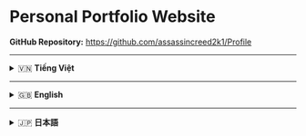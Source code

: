 
# Personal Portfolio Website

**GitHub Repository:** https://github.com/assassincreed2k1/Profile

---


<details>
<summary>🇻🇳 <strong>Tiếng Việt</strong></summary>

### Mục đích dự án
①　Thực hành và nâng cao kỹ năng lập trình web hiện đại, responsive.

②　Xây dựng một website portfolio chuyên nghiệp để giới thiệu kỹ năng, kinh nghiệm và dự án cá nhân.

### Giới thiệu dự án
Personal Portfolio Website là trang web cá nhân do chính tôi phát triển, dùng để giới thiệu bản thân, kỹ năng, kinh nghiệm và các dự án nổi bật. Website hỗ trợ 3 ngôn ngữ (Việt/Anh/Nhật), giao diện hiện đại, hiệu ứng động mượt mà, tối ưu cho mọi thiết bị.

Các tính năng nổi bật gồm: chuyển đổi ngôn ngữ động, hiệu ứng animation, trình bày kỹ năng bằng progress bar, giới thiệu dự án, timeline kinh nghiệm, sở thích, form liên hệ và theme tối.


### Điểm nổi bật
- Đa ngôn ngữ (Việt/Anh/Nhật), chuyển đổi realtime
- Thiết kế hiện đại, responsive, tối ưu mobile
- Hiệu ứng động, trải nghiệm người dùng mượt mà
- Tối ưu tốc độ tải trang, code nhẹ
- <strong>Nhận tin nhắn qua EmailJS</strong>: Form liên hệ sử dụng EmailJS để gửi trực tiếp lời nhắn của bạn tới email cá nhân của tôi mà không cần backend server.
- <strong>Download PDF</strong>: Bạn có thể tải về bản PDF Portfolio cá nhân trực tiếp từ website (nút "Download PDF").

### Công nghệ sử dụng
- HTML5, CSS3, JavaScript (ES6+), Font Awesome, Google Fonts
- CSS Grid, Flexbox, Animation
- VS Code, Git, GitHub

### Quy mô & Vai trò
- 1 người (tự phát triển toàn bộ)
- Thiết kế UI/UX, lập trình frontend, tối ưu responsive, đa ngôn ngữ, tối ưu hiệu suất

### Thời gian phát triển
- 1 tháng

### Chức năng chính
- Giới thiệu bản thân, kỹ năng, dự án, kinh nghiệm, sở thích
- Chuyển đổi ngôn ngữ động
- Giao diện tối hiện đại
- Form liên hệ, liên kết mạng xã hội

### Mở rộng tương lai
- Dashboard quản trị nội dung
- Blog cá nhân
- Trang chi tiết dự án
- Tích hợp Google Analytics, SEO

</details>

---


<details>
<summary>🇬🇧 <strong>English</strong></summary>

### Project Purpose
①　Practice and improve modern web programming and responsive design skills.

②　Build a professional portfolio website to effectively showcase personal skills, experience, and projects.

### Project Description
Personal Portfolio Website is a modern, interactive personal site I developed to present myself, my skills, experience, and featured projects. The site supports 3 languages (Vietnamese/English/Japanese), has a modern UI, smooth animations, and is fully responsive for all devices.

Key features include: dynamic language switching, animation effects, skill progress bars, project showcase, experience timeline, hobbies, contact form, and dark theme.


### Highlights
- Multilingual (VN/EN/JP) with realtime switching
- Modern, responsive, mobile-first design
- Interactive animations and smooth UX
- Optimized for fast loading and lightweight code
- <strong>Contact via EmailJS</strong>: The contact form uses EmailJS to send your message directly to my email without a backend server.
- <strong>Download PDF</strong>: You can download my Portfolio as a PDF directly from the website ("Download PDF" button).

### Technologies Used
- HTML5, CSS3, JavaScript (ES6+), Font Awesome, Google Fonts
- CSS Grid, Flexbox, Animation
- VS Code, Git, GitHub

### Team & Role
- 1 person (self-developed)
- UI/UX design, frontend coding, responsive, multilingual, performance optimization

### Development Time
- 1 month

### Main Features
- Hero section, skills, projects, experience, hobbies
- Dynamic language switching
- Modern dark theme
- Contact form, social links

### Future Extensions
- Admin dashboard for content
- Blog feature
- Project detail pages
- Google Analytics, SEO

</details>

---


<details>
<summary>🇯🇵 <strong>日本語</strong></summary>

## プロジェクトの目的
①　現代的なWeb技術とレスポンシブデザインスキルを実践・向上させること

②　個人のスキル、経験、プロジェクトを効果的に紹介できるプロフェッショナルなポートフォリオサイトを構築すること

## プロジェクトの説明
Personal Portfolio Website は、私が自ら開発したモダンでインタラクティブな個人ポートフォリオサイトです。フルスタック開発者・DevOpsエンジニアとしての技術力と経験を包括的に紹介するプラットフォームとして設計されています。

本サイトでは、多言語対応（日本語・英語・ベトナム語）により、グローバルな視聴者に向けて自己紹介を行うことができます。アニメーション効果、スムーズなスクロール、レスポンシブデザインを駆使し、訪問者に印象的なユーザー体験を提供します。

また、技術スキルの可視化、プロジェクト紹介、経歴表示、趣味・関心事の共有など、個人ブランディングに必要な要素を統合的に管理できる構成となっています。モバイルファーストのアプローチにより、あらゆるデバイスで最適な表示を実現しています。


## こだわりポイント
✅ **多言語対応による国際性**
JavaScript による動的言語切り替え機能を実装し、日本語・英語・ベトナム語の3言語で情報を提供。グローバルな採用市場に対応。

✅ **モダンで洗練されたデザイン**
CSS Grid・Flexbox を活用したレスポンシブレイアウト、グラデーション効果、アニメーションにより、プロフェッショナルな印象を演出。

✅ **インタラクティブなユーザー体験**
スムーズなスクロールアニメーション、ホバーエフェクト、タイピングアニメーション、スキルバーの動的表示など、訪問者を惹きつける仕掛けを多数実装。

✅ **完全レスポンシブ対応**
モバイルファーストの設計思想により、スマートフォンから大画面モニターまで、あらゆるデバイスで最適な表示を保証。

✅ **パフォーマンス最適化**
軽量なコード設計、効率的なCSS、最適化されたアニメーションにより、高速な読み込み速度を実現。
✅ <strong>EmailJSによるメッセージ受信</strong>: お問い合わせフォームはEmailJSを利用し、サーバー不要で直接メールを受信できます。
✅ <strong>PDFダウンロード</strong>: Webサイト上の「Download PDF」ボタンからポートフォリオPDFを直接ダウンロード可能。

## 使用した技術
**フロントエンド:** HTML5、CSS3、JavaScript (ES6+)、Font Awesome、Google Fonts
**デザイン:** CSS Grid、Flexbox、CSS Animation、Responsive Design
**開発環境:** VS Code、Git、GitHub
**ホスティング:** GitHub Pages / Netlify (予定)

## チーム規模
1人（個人開発）

**担当範囲:**
- UI/UX設計
- フロントエンド開発
- レスポンシブデザイン実装
- 多言語対応機能開発
- パフォーマンス最適化
- クロスブラウザ対応

## 開発期間
1か月

## 主な機能
- **ヒーローセクション:** インパクトのある自己紹介とタイピングアニメーション
- **スキル表示:** 技術スキルの可視化とプログレスバーアニメーション
- **プロジェクト紹介:** 主要プロジェクトのポートフォリオギャラリー
- **経歴タイムライン:** 学歴・職歴の時系列表示
- **趣味・関心:** 個人的な関心事項の紹介
- **コンタクトフォーム:** 問い合わせ機能とソーシャルリンク
- **多言語切り替え:** リアルタイム言語変更機能
- **ダークテーマ:** モダンで目に優しいダークカラーパレット

## 今後の拡張予定
- 管理者ダッシュボードによるコンテンツ管理
- ブログ機能の追加
- プロジェクト詳細ページの実装
- Google Analytics による訪問者分析
- SEO最適化の強化
</details>
